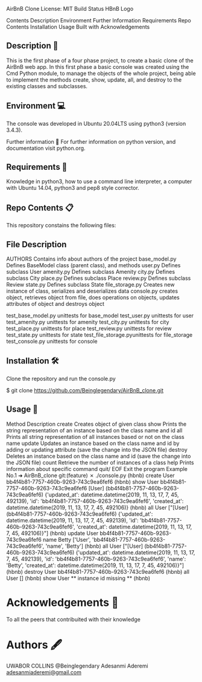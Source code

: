 AirBnB Clone License: MIT Build Status
HBnB Logo

Contents
Description
Environment
Further Information
Requirements
Repo Contents
Installation
Usage
Built with
Acknowledgements
## Description 📄
This is the first phase of a four phase project, to create a basic clone of the AirBnB web app. In this first phase a basic console was created using the Cmd Python module, to manage the objects of the whole project, being able to implement the methods create, show, update, all, and destroy to the existing classes and subclasses.

## Environment 💻
The console was developed in Ubuntu 20.04LTS using python3 (version 3.4.3).

Further information 📑
For further information on python version, and documentation visit python.org.

## Requirements 📝
Knowledge in python3, how to use a command line interpreter, a computer with Ubuntu 14.04, python3 and pep8 style corrector.

## Repo Contents 📋
This repository constains the following files:

## File	Description
AUTHORS             Contains info about authors of the project
base_model.py   	Defines BaseModel class (parent class), and methods
user.py 	        Defines subclass User
amenity.py	        Defines subclass Amenity
city.py	            Defines subclass City
place.py        	Defines subclass Place
review.py	        Defines subclass Review
state.py	        Defines subclass State
file_storage.py	    Creates new instance of class, serializes and deserializes data
console.py	        creates object, retrieves object from file, does operations on objects,      updates attributes of object and destroys object

test_base_model.py	unittests for base_model
test_user.py	    unittests for user
test_amenity.py	    unittests for amenity
test_city.py	    unittests for city
test_place.py	    unittests for place
test_review.py	    unittests for review
test_state.py	    unittests for state
test_file_storage.pyunittests for file_storage
test_console.py	    unittests for console
## Installation 🛠️
Clone the repository and run the console.py

$ git clone https://github.com/Beinglegendary/AirBnB_clone.git
## Usage 🔧
Method	Description
create	Creates object of given class
show	Prints the string representation of an instance based on the class name and id
all	Prints all string representation of all instances based or not on the class name
update	Updates an instance based on the class name and id by adding or updating attribute (save the change into the JSON file)
destroy	Deletes an instance based on the class name and id (save the change into the JSON file)
count	Retrieve the number of instances of a class
help	Prints information about specific command
quit/ EOF	Exit the program
Example No.1
➜  AirBnB_clone git:(feature) ✗ ./console.py
(hbnb) create User
bb4f4b81-7757-460b-9263-743c9ea6fef6
(hbnb) show User bb4f4b81-7757-460b-9263-743c9ea6fef6
[User] (bb4f4b81-7757-460b-9263-743c9ea6fef6) {'updated_at': datetime.datetime(2019, 11, 13, 17, 7, 45, 492139), 'id': 'bb4f4b81-7757-460b-9263-743c9ea6fef6', 'created_at': datetime.datetime(2019, 11, 13, 17, 7, 45, 492106)}
(hbnb) all User
["[User] (bb4f4b81-7757-460b-9263-743c9ea6fef6) {'updated_at': datetime.datetime(2019, 11, 13, 17, 7, 45, 492139), 'id': 'bb4f4b81-7757-460b-9263-743c9ea6fef6', 'created_at': datetime.datetime(2019, 11, 13, 17, 7, 45, 492106)}"]
(hbnb) update User bb4f4b81-7757-460b-9263-743c9ea6fef6 name Betty
['User', 'bb4f4b81-7757-460b-9263-743c9ea6fef6', 'name', 'Betty']
(hbnb) all User
["[User] (bb4f4b81-7757-460b-9263-743c9ea6fef6) {'updated_at': datetime.datetime(2019, 11, 13, 17, 7, 45, 492139), 'id': 'bb4f4b81-7757-460b-9263-743c9ea6fef6', 'name': 'Betty', 'created_at': datetime.datetime(2019, 11, 13, 17, 7, 45, 492106)}"]
(hbnb) destroy User bb4f4b81-7757-460b-9263-743c9ea6fef6
(hbnb) all User
[]
(hbnb) show User
** instance id missing **
(hbnb)



# Acknowledgements 🙌
To all the peers that contribuited with their knowledge

# Authors 🖋️
UWABOR COLLINS @Beinglegendary
Adesanmi Aderemi <adesanmiaderemi@gmail.com>
 
